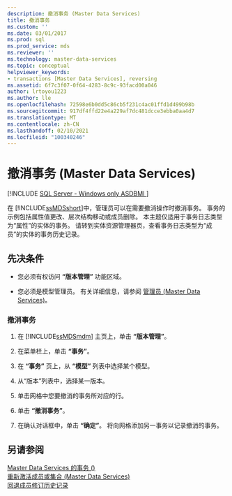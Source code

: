 ```yaml
---
description: 撤消事务 (Master Data Services)
title: 撤消事务
ms.custom: ''
ms.date: 03/01/2017
ms.prod: sql
ms.prod_service: mds
ms.reviewer: ''
ms.technology: master-data-services
ms.topic: conceptual
helpviewer_keywords:
- transactions [Master Data Services], reversing
ms.assetid: 6f7c3f07-0f64-4283-8c9c-93facd00a046
author: lrtoyou1223
ms.author: lle
ms.openlocfilehash: 72598e6b0dd5c86cb5f231c4ac01ffd1d499b98b
ms.sourcegitcommit: 917df4ffd22e4a229af7dc481dcce3ebba0aa4d7
ms.translationtype: MT
ms.contentlocale: zh-CN
ms.lasthandoff: 02/10/2021
ms.locfileid: "100340246"
---
```

# <a name="reverse-a-transaction-master-data-services"></a>撤消事务 (Master Data Services)

[!INCLUDE [SQL Server - Windows only ASDBMI  ](../includes/applies-to-version/sql-windows-only-asdbmi.md)]

  在 [!INCLUDE[ssMDSshort](../includes/ssmdsshort-md.md)]中，管理员可以在需要撤消操作时撤消事务。 事务的示例包括属性值更改、层次结构移动或成员删除。 本主题仅适用于事务日志类型为“属性”的实体的事务。 请转到实体资源管理器页，查看事务日志类型为“成员”的实体的事务历史记录。  
  
## <a name="prerequisites"></a>先决条件  
  
-   您必须有权访问 **“版本管理”** 功能区域。  
  
-   您必须是模型管理员。 有关详细信息，请参阅 [管理员 &#40;Master Data Services&#41;](../master-data-services/administrators-master-data-services.md)。  
  
### <a name="to-reverse-a-transaction"></a>撤消事务  
  
1.  在 [!INCLUDE[ssMDSmdm](../includes/ssmdsmdm-md.md)] 主页上，单击 **“版本管理”**。  
  
2.  在菜单栏上，单击 **“事务”**。  
  
3.  在 **“事务”** 页上，从 **“模型”** 列表中选择某个模型。  
  
4.   从“版本”列表中，选择某一版本。  
  
5.  单击网格中您要撤消的事务所对应的行。  
  
6.  单击 **“撤消事务”**。  
  
7.  在确认对话框中，单击 **“确定”**。 将向网格添加另一事务以记录撤消的事务。  
  
## <a name="see-also"></a>另请参阅  
 [Master Data Services 的事务 &#40;&#41;](../master-data-services/transactions-master-data-services.md)   
 [重新激活成员或集合 (Master Data Services)](../master-data-services/reactivate-a-member-or-collection-master-data-services.md)  
 [回退成员修订历史记录](../master-data-services/rollback-member-revision-history-master-data-services.md)
  
  
